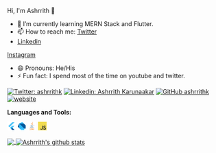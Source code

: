  Hi, I'm Ashrrith 👋
 
<!-- <p align="left"> <img src="https://komarev.com/ghpvc/?username=ashrrithk&label=Views&color=blue&style=plastic" alt="ashrrithk" /> </p>

<a href="https://twitter.com/ashrrithk">
  <img align="left" alt="Ashrrith's Twitter" width="22px" src="https://cdn.jsdelivr.net/npm/simple-icons@v3/icons/twitter.svg" />
</a>
<a href="https://www.linkedin.com/in/ashrrith-karunaakar/">
  <img align="left" alt="Ashrrith's Linkdein" width="22px" src="https://cdn.jsdelivr.net/npm/simple-icons@v3/icons/linkedin.svg" />
</a>
<a href="https://github.com/ashrrithk">
  <img align="left" alt="Ashrrith's Github" width="22px" src="https://cdn.jsdelivr.net/npm/simple-icons@v3/icons/github.svg" />
</a>
<a href="https://instagram.com/ashrrithk/">
  <img align="left" alt="Ashrrith's Instagram" width="22px" src="https://cdn.jsdelivr.net/npm/simple-icons@v3/icons/instagram.svg" />
</a>
<a href="https://www.youtube.com/channel/UCKeb9O9Uz55G7Xi8mB65Dug/">
  <img align="left" alt="Ashrrith's Youtube" width="22px" src="https://cdn.jsdelivr.net/npm/simple-icons@v3/icons/youtube.svg" />
</a>
<br> -->


- 🌱 I’m currently learning MERN Stack and Flutter.
- 📫 How to reach me: [Twitter](https://twitter.com/ashrrithk)
- [Linkedin](https://linkedin.com/in/ashrrith-karunaakar)
<!-- [Youtube](https://www.youtube.com/channel/UCKeb9O9Uz55G7Xi8mB65Dug) -->
[Instagram](https://www.instagram.com/ashrrithk/)
- 😄 Pronouns: He/His
- ⚡ Fun fact: I spend most of the time on youtube and twitter.

[![Twitter: ashrrithk](https://img.shields.io/twitter/follow/ashrrithk?style=social)](https://twitter.com/ashrrithk)
[![Linkedin: Ashrrith Karunaakar](https://img.shields.io/badge/-ashrrith-blue?style=flat-square&logo=Linkedin&logoColor=white&link=https://www.linkedin.com/in/ashrrith.karunaakar/)](https://www.linkedin.com/in/ashrrith.karunaakar/)
[![GitHub ashrrithk](https://img.shields.io/github/followers/ashrrithk?label=follow&style=social)](https://github.com/ashrrithk)
[![website](https://img.shields.io/badge/PortfolioWebsite-ashrrithk.live-2648ff?style=flat-square&logo=google-chrome)](https://ashrrithk.github.io/)

**Languages and Tools:**  

<code><img height="20" src="https://raw.githubusercontent.com/github/explore/80688e429a7d4ef2fca1e82350fe8e3517d3494d/topics/flutter/flutter.png"></code>
<code><img height="20" src="https://raw.githubusercontent.com/github/explore/80688e429a7d4ef2fca1e82350fe8e3517d3494d/topics/dart/dart.png"></code>
<code><img height="20" src="https://raw.githubusercontent.com/github/explore/80688e429a7d4ef2fca1e82350fe8e3517d3494d/topics/java/java.png"></code>
<code><img height="20" src="https://raw.githubusercontent.com/github/explore/80688e429a7d4ef2fca1e82350fe8e3517d3494d/topics/javascript/javascript.png"></code>
   
<a href="https://github.com/ashrrithk">
  <img align="center" src="https://github-readme-stats.vercel.app/api/top-langs/?username=ashrrithk&theme=light&hide_langs_below=1" />
</a>
<a href="https://github.com/ashrrithk">
 <img align="center" src="https://github-readme-stats.vercel.app/api?username=ashrrithk&show_icons=true&theme=light&line_height=27" alt="Ashrrith's github stats"/>
</a>


<div align="center">

<!-- - 🤔 I’m looking for help with ...
- 💬 Ask me about ...
- 🔭 I’m currently working on ... 
-->
